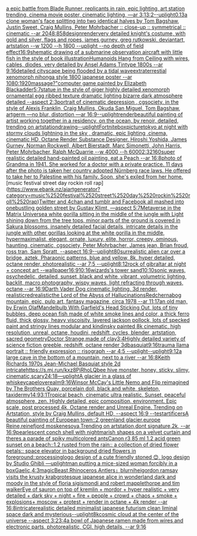 [a epic battle from Blade Runner, replicants in rain, epic lighting, art station trending, cinema movie poster, cinematic lighting, —ar 3:1](https://www.ebank.nz/aiartgenerator?category=a%2520epic%2520battle%2520from%2520Blade%2520Runner%2C%2520replicants%2520in%2520rain%2C%2520epic%2520lighting%2C%2520art%2520station%2520trending%2C%2520cinema%2520movie%2520poster%2C%2520cinematic%2520lighting%2C%2520%E2%80%94ar%25203%3A1)[3:2](https://www.ebank.nz/aiartgenerator?category=3%3A2)[--uplight](https://www.ebank.nz/aiartgenerator?category=--uplight)[0.13](https://www.ebank.nz/aiartgenerator?category=0.13)[a clone woman's face splitting into two identical halves by Tom Bagshaw, Justin Sweet, Craig Mullins, Peter Mohrbacher :: close-up :: symmetrical :: cinematic --ar 2048:858](https://www.ebank.nz/aiartgenerator?category=a%2520clone%2520woman%27s%2520face%2520splitting%2520into%2520two%2520identical%2520halves%2520by%2520Tom%2520Bagshaw%2C%2520Justin%2520Sweet%2C%2520Craig%2520Mullins%2C%2520Peter%2520Mohrbacher%2520%3A%3A%2520close-up%2520%3A%3A%2520symmetrical%2520%3A%3A%2520cinematic%2520--ar%25202048%3A858)[design](https://www.ebank.nz/aiartgenerator?category=design)[render](https://www.ebank.nz/aiartgenerator?category=render)[very detailed knight's costume, with gold and silver, flags and ropes,  james gurney, greg rutkowski, deviantart, artstation --w 1200 --h 1800 --uplight --no depth of field effect](https://www.ebank.nz/aiartgenerator?category=very%2520detailed%2520knight%27s%2520costume%2C%2520with%2520gold%2520and%2520silver%2C%2520flags%2520and%2520ropes%2C%2520%2520james%2520gurney%2C%2520greg%2520rutkowski%2C%2520deviantart%2C%2520artstation%2520--w%25201200%2520--h%25201800%2520--uplight%2520--no%2520depth%2520of%2520field%2520effect)[16:9](https://www.ebank.nz/aiartgenerator?category=16%3A9)[shematic drawing of a submarine observation aircraft with little fish in the style of book illustration](https://www.ebank.nz/aiartgenerator?category=shematic%2520drawing%2520of%2520a%2520submarine%2520observation%2520aircraft%2520with%2520little%2520fish%2520in%2520the%2520style%2520of%2520book%2520illustration)[Humanoids Hang from Ceiling with wires, cables,  diodes, very detailed by Ansel Adams Tintype 1800s --ar 9:16](https://www.ebank.nz/aiartgenerator?category=Humanoids%2520Hang%2520from%2520Ceiling%2520with%2520wires%2C%2520cables%2C%2520%2520diodes%2C%2520very%2520detailed%2520by%2520Ansel%2520Adams%2520Tintype%25201800s%2520--ar%25209%3A16)[detailed cityscape being flooded by a tidal wave](https://www.ebank.nz/aiartgenerator?category=detailed%2520cityscape%2520being%2520flooded%2520by%2520a%2520tidal%2520wave)[extraterrestial xenomorph nihonga style 1800 japanese poster --ar 1080:1920](https://www.ebank.nz/aiartgenerator?category=extraterrestial%2520xenomorph%2520nihonga%2520style%25201800%2520japanese%2520poster%2520--ar%25201080%3A1920)[massage?"](https://www.ebank.nz/aiartgenerator?category=massage%3F%22)[computer game painted by Elizabeth Blackadder](https://www.ebank.nz/aiartgenerator?category=computer%2520game%2520painted%2520by%2520Elizabeth%2520Blackadder)[5:7](https://www.ebank.nz/aiartgenerator?category=5%3A7)[statue in the style of giger highly detailed  xenomorph ornamental egg ribbed texture dramatic lighting bizarre dark atmosphere detailed --aspect 2:3](https://www.ebank.nz/aiartgenerator?category=statue%2520in%2520the%2520style%2520of%2520giger%2520highly%2520detailed%2520%2520xenomorph%2520ornamental%2520egg%2520ribbed%2520texture%2520dramatic%2520lighting%2520bizarre%2520dark%2520atmosphere%2520detailed%2520--aspect%25202%3A3)[portrait of cinematic depression , cgsociety, in the style of Alexis Franklin, Craig Mullins, Okuda San Miguel, Tom Bagshaw, artgerm —no blur, distortion —ar 16:9](https://www.ebank.nz/aiartgenerator?category=portrait%2520of%2520cinematic%2520depression%2520%2C%2520cgsociety%2C%2520in%2520the%2520style%2520of%2520Alexis%2520Franklin%2C%2520Craig%2520Mullins%2C%2520Okuda%2520San%2520Miguel%2C%2520Tom%2520Bagshaw%2C%2520artgerm%2520%E2%80%94no%2520blur%2C%2520distortion%2520%E2%80%94ar%252016%3A9)[--uplight](https://www.ebank.nz/aiartgenerator?category=--uplight)[render](https://www.ebank.nz/aiartgenerator?category=render)[beautiful painting of artist working together in a residency, on the ocean, by renoir, detailed, trending on artstation](https://www.ebank.nz/aiartgenerator?category=beautiful%2520painting%2520of%2520artist%2520working%2520together%2520in%2520a%2520residency%2C%2520on%2520the%2520ocean%2C%2520by%2520renoir%2C%2520detailed%2C%2520trending%2520on%2520artstation)[drawing](https://www.ebank.nz/aiartgenerator?category=drawing)[--uplight](https://www.ebank.nz/aiartgenerator?category=--uplight)[Fortnite](https://www.ebank.nz/aiartgenerator?category=Fortnite)[box](https://www.ebank.nz/aiartgenerator?category=box)[picture](https://www.ebank.nz/aiartgenerator?category=picture)[tokyo at night with stormy clouds lightning in the sky , dramatic, epic lighting ,cinema, cinematic HD, Octane Render Substance Designer. Hiroshi Yoshida, James Gurney, Norman Rockwell, Albert Bierstadt, Marc Simonetti, John Harris, Peter Mohrbacher, Ralph McQuarrie --w 4000 --h 6000](https://www.ebank.nz/aiartgenerator?category=tokyo%2520at%2520night%2520with%2520stormy%2520clouds%2520lightning%2520in%2520the%2520sky%2520%2C%2520dramatic%2C%2520epic%2520lighting%2520%2Ccinema%2C%2520cinematic%2520HD%2C%2520Octane%2520Render%2520Substance%2520Designer.%2520Hiroshi%2520Yoshida%2C%2520James%2520Gurney%2C%2520Norman%2520Rockwell%2C%2520Albert%2520Bierstadt%2C%2520Marc%2520Simonetti%2C%2520John%2520Harris%2C%2520Peter%2520Mohrbacher%2C%2520Ralph%2520McQuarrie%2520--w%25204000%2520--h%25206000)[2:3](https://www.ebank.nz/aiartgenerator?category=2%3A3)[2160](https://www.ebank.nz/aiartgenerator?category=2160)[super realistic detailed hand-painted oil painting, eat a Peach --ar 16:8](https://www.ebank.nz/aiartgenerator?category=super%2520realistic%2520detailed%2520hand-painted%2520oil%2520painting%2C%2520eat%2520a%2520Peach%2520--ar%252016%3A8)[photo of Grandma in 1941. She worked for a doctor with a private practice. 11 days after the photo is taken her country adopted Nürnberg race laws. He offered to take her to Palestine with his family. Soon, she's exiled from her home.](https://www.ebank.nz/aiartgenerator?category=photo%2520of%2520Grandma%2520in%25201941.%2520She%2520worked%2520for%2520a%2520doctor%2520with%2520a%2520private%2520practice.%252011%2520days%2520after%2520the%2520photo%2520is%2520taken%2520her%2520country%2520adopted%2520N%C3%BCrnberg%2520race%2520laws.%2520He%2520offered%2520to%2520take%2520her%2520to%2520Palestine%2520with%2520his%2520family.%2520Soon%2C%2520she%27s%2520exiled%2520from%2520her%2520home.)[music festival street day rockin roll rap](https://www.ebank.nz/aiartgenerator?category=music%2520festival%2520street%2520day%2520rockin%2520roll%2520rap)[Twitter and 4chan and tumblr and Facebook all mashed into one](https://www.ebank.nz/aiartgenerator?category=Twitter%2520and%25204chan%2520and%2520tumblr%2520and%2520Facebook%2520all%2520mashed%2520into%2520one)[bustling golden street by Gustav Klimt, —aspect 5:7](https://www.ebank.nz/aiartgenerator?category=bustling%2520golden%2520street%2520by%2520Gustav%2520Klimt%2C%2520%E2%80%94aspect%25205%3A7)[Metaverse in the Matrix Universe](https://www.ebank.nz/aiartgenerator?category=Metaverse%2520in%2520the%2520Matrix%2520Universe)[a white gorilla sitting in the middle of the jungle with Light shining down from the tree tops, minor parts of the ground is covered in Sakura blossoms, insanely detailed facial details, intricate details in the jungle with other gorillas looking at the white gorilla in the middle, hypermaximalist, elegant, ornate, luxury, elite, horror, creepy, ominous, haunting, cinematic, cgsociety, Peter Mohrbacher, James jean, Brian froud, ross tran, Sam Spratt, --aspect 16:9](https://www.ebank.nz/aiartgenerator?category=a%2520white%2520gorilla%2520sitting%2520in%2520the%2520middle%2520of%2520the%2520jungle%2520with%2520Light%2520shining%2520down%2520from%2520the%2520tree%2520tops%2C%2520minor%2520parts%2520of%2520the%2520ground%2520is%2520covered%2520in%2520Sakura%2520blossoms%2C%2520insanely%2520detailed%2520facial%2520details%2C%2520intricate%2520details%2520in%2520the%2520jungle%2520with%2520other%2520gorillas%2520looking%2520at%2520the%2520white%2520gorilla%2520in%2520the%2520middle%2C%2520hypermaximalist%2C%2520elegant%2C%2520ornate%2C%2520luxury%2C%2520elite%2C%2520horror%2C%2520creepy%2C%2520ominous%2C%2520haunting%2C%2520cinematic%2C%2520cgsociety%2C%2520Peter%2520Mohrbacher%2C%2520James%2520jean%2C%2520Brian%2520froud%2C%2520ross%2520tran%2C%2520Sam%2520Spratt%2C%2520--aspect%252016%3A9)[--uplight](https://www.ebank.nz/aiartgenerator?category=--uplight)[80](https://www.ebank.nz/aiartgenerator?category=80)[surrealistic alien car over a bridge, aztek, Pharaonic patterns, blue and yellow, 8k, hyper detailed, octane render, photorealistic --ar 7:5 --uplight](https://www.ebank.nz/aiartgenerator?category=surrealistic%2520alien%2520car%2520over%2520a%2520bridge%2C%2520aztek%2C%2520Pharaonic%2520patterns%2C%2520blue%2520and%2520yellow%2C%25208k%2C%2520hyper%2520detailed%2C%2520octane%2520render%2C%2520photorealistic%2520--ar%25207%3A5%2520--uplight)[8:12](https://www.ebank.nz/aiartgenerator?category=8%3A12)[rock of gibraltar at night + concept art --wallpaper](https://www.ebank.nz/aiartgenerator?category=rock%2520of%2520gibraltar%2520at%2520night%2520%2B%2520concept%2520art%2520--wallpaper)[16:9](https://www.ebank.nz/aiartgenerator?category=16%3A9)[10:16](https://www.ebank.nz/aiartgenerator?category=10%3A16)[wizards's tower sand](https://www.ebank.nz/aiartgenerator?category=wizards%27s%2520tower%2520sand)[10:10](https://www.ebank.nz/aiartgenerator?category=10%3A10)[sonic waves, psychedelic, detailed, sunset, black and white, vibrant, volumetric lighting, backlit, macro photography, wispy waves, light refracting through waves, octane --ar 16:9](https://www.ebank.nz/aiartgenerator?category=sonic%2520waves%2C%2520psychedelic%2C%2520detailed%2C%2520sunset%2C%2520black%2520and%2520white%2C%2520vibrant%2C%2520volumetric%2520lighting%2C%2520backlit%2C%2520macro%2520photography%2C%2520wispy%2520waves%2C%2520light%2520refracting%2520through%2520waves%2C%2520octane%2520--ar%252016%3A9)[Darth Vader Dog cinematic lighting, 3d render, realistic](https://www.ebank.nz/aiartgenerator?category=Darth%2520Vader%2520Dog%2520cinematic%2520lighting%2C%25203d%2520render%2C%2520realistic)[red](https://www.ebank.nz/aiartgenerator?category=red)[realistic](https://www.ebank.nz/aiartgenerator?category=realistic)[the Lord of the Abyss of Hallucinations](https://www.ebank.nz/aiartgenerator?category=the%2520Lord%2520of%2520the%2520Abyss%2520of%2520Hallucinations)[Red](https://www.ebank.nz/aiartgenerator?category=Red)[chernabog mountain, epic, pulp art, fantasy magazine, circa 1978 --ar 11:17](https://www.ebank.nz/aiartgenerator?category=chernabog%2520mountain%2C%2520epic%2C%2520pulp%2520art%2C%2520fantasy%2520magazine%2C%2520circa%25201978%2520--ar%252011%3A17)[an old man, by Erwin Olaf](https://www.ebank.nz/aiartgenerator?category=an%2520old%2520man%2C%2520by%2520Erwin%2520Olaf)[Mandelbulb With Garfield's Head Sticking Out, lots of tiny bubbles, deep ocean fish made of white smoke lines and color, a thick ferro fluid, thick glossy, heavy viscoisity, layered jackson pollock, lots of specked paint and stringy lines modular and kindinsky painted 8k cinematic, high resolution, unreal, octane, houdini, redshift, cycles, blender, artstation, sacred geometry](https://www.ebank.nz/aiartgenerator?category=Mandelbulb%2520With%2520Garfield%27s%2520Head%2520Sticking%2520Out%2C%2520lots%2520of%2520tiny%2520bubbles%2C%2520deep%2520ocean%2520fish%2520made%2520of%2520white%2520smoke%2520lines%2520and%2520color%2C%2520a%2520thick%2520ferro%2520fluid%2C%2520thick%2520glossy%2C%2520heavy%2520viscoisity%2C%2520layered%2520jackson%2520pollock%2C%2520lots%2520of%2520specked%2520paint%2520and%2520stringy%2520lines%2520modular%2520and%2520kindinsky%2520painted%25208k%2520cinematic%2C%2520high%2520resolution%2C%2520unreal%2C%2520octane%2C%2520houdini%2C%2520redshift%2C%2520cycles%2C%2520blender%2C%2520artstation%2C%2520sacred%2520geometry)[Doctor Strange,made of clay](https://www.ebank.nz/aiartgenerator?category=Doctor%2520Strange%2Cmade%2520of%2520clay)[3:4](https://www.ebank.nz/aiartgenerator?category=3%3A4)[Highly detailed variety of science fiction greeble, redshift, octane render 3d](https://www.ebank.nz/aiartgenerator?category=Highly%2520detailed%2520variety%2520of%2520science%2520fiction%2520greeble%2C%2520redshift%2C%2520octane%2520render%25203d)[basquiat](https://www.ebank.nz/aiartgenerator?category=basquiat)[9:16](https://www.ebank.nz/aiartgenerator?category=9%3A16)[trauma llama portrait :: friendly expression :: risograph --ar 4:5 --uplight](https://www.ebank.nz/aiartgenerator?category=trauma%2520llama%2520portrait%2520%3A%3A%2520friendly%2520expression%2520%3A%3A%2520risograph%2520--ar%25204%3A5%2520--uplight)[--uplight](https://www.ebank.nz/aiartgenerator?category=--uplight)[9:12](https://www.ebank.nz/aiartgenerator?category=9%3A12)[a large cave in the bottom of a mountain, next to a river --ar 16:8](https://www.ebank.nz/aiartgenerator?category=a%2520large%2520cave%2520in%2520the%2520bottom%2520of%2520a%2520mountain%2C%2520next%2520to%2520a%2520river%2520--ar%252016%3A8)[Keith Richards 1970s Jean-Michael Basquiat style 2d intricate](https://www.ebank.nz/aiartgenerator?category=Keith%2520Richards%25201970s%2520Jean-Michael%2520Basquiat%2520style%25202d%2520intricate)[<https://s.mj.run/kxz8PjRhoLQ>](https://www.ebank.nz/aiartgenerator?category=%3Chttps%3A//s.mj.run/kxz8PjRhoLQ%3E)[bee hive monster, honey, sticky, slimy, cinematic,scary](https://www.ebank.nz/aiartgenerator?category=bee%2520hive%2520monster%2C%2520honey%2C%2520sticky%2C%2520slimy%2C%2520cinematic%2Cscary)[24:18](https://www.ebank.nz/aiartgenerator?category=24%3A18)[—uplight](https://www.ebank.nz/aiartgenerator?category=%E2%80%94uplight)[A glacier in a glass of whiskey](https://www.ebank.nz/aiartgenerator?category=A%2520glacier%2520in%2520a%2520glass%2520of%2520whiskey)[cape](https://www.ebank.nz/aiartgenerator?category=cape)[love](https://www.ebank.nz/aiartgenerator?category=love)[realm](https://www.ebank.nz/aiartgenerator?category=realm)[9:16](https://www.ebank.nz/aiartgenerator?category=9%3A16)[Winsor McCay's Little Nemo and Flip reimagined by The Brothers Quay, porcelain doll, black and white, skeleton, taxidermy](https://www.ebank.nz/aiartgenerator?category=Winsor%2520McCay%27s%2520Little%2520Nemo%2520and%2520Flip%2520reimagined%2520by%2520The%2520Brothers%2520Quay%2C%2520porcelain%2520doll%2C%2520black%2520and%2520white%2C%2520skeleton%2C%2520taxidermy)[14:9](https://www.ebank.nz/aiartgenerator?category=14%3A9)[3:1](https://www.ebank.nz/aiartgenerator?category=3%3A1)[Tropical beach, cinematic ultra realistic. Sunset, peaceful atmosphere, zen. Highly detailed, epic composition, environment. Epic scale, post processed 4k, Octane render and Unreal Engine. Trending on Artstation, style by Craig Mullins, default HD, --aspect 16:9 --test](https://www.ebank.nz/aiartgenerator?category=Tropical%2520beach%2C%2520cinematic%2520ultra%2520realistic.%2520Sunset%2C%2520peaceful%2520atmosphere%2C%2520zen.%2520Highly%2520detailed%2C%2520epic%2520composition%2C%2520environment.%2520Epic%2520scale%2C%2520post%2520processed%25204k%2C%2520Octane%2520render%2520and%2520Unreal%2520Engine.%2520Trending%2520on%2520Artstation%2C%2520style%2520by%2520Craig%2520Mullins%2C%2520default%2520HD%2C%2520--aspect%252016%3A9%2520--test)[artificers](https://www.ebank.nz/aiartgenerator?category=artificers)[A beautiful painting of European town::2,greenland glacier,europe Reine,reinefjord moskenesoya,Trending on artstation,dont signature,2k, --ar 16:9](https://www.ebank.nz/aiartgenerator?category=A%2520beautiful%2520painting%2520of%2520European%2520town%3A%3A2%2Cgreenland%2520glacier%2Ceurope%2520Reine%2Creinefjord%2520moskenesoya%2CTrending%2520on%2520artstation%2Cdont%2520signature%2C2k%2C%2520--ar%252016%3A9)[pearlescent conch shell with nightmarish shapes on a velvet curtain and theres a parade of spiky multicolored ants](https://www.ebank.nz/aiartgenerator?category=pearlescent%2520conch%2520shell%2520with%2520nightmarish%2520shapes%2520on%2520a%2520velvet%2520curtain%2520and%2520theres%2520a%2520parade%2520of%2520spiky%2520multicolored%2520ants)[Canon r3 85 ml 1.2 acid green sunset on a beach::1.2 rusted from the rain:: a collection of dried flower petals:: space elevator in background dried flowers in foreground::](https://www.ebank.nz/aiartgenerator?category=Canon%2520r3%252085%2520ml%25201.2%2520acid%2520green%2520sunset%2520on%2520a%2520beach%3A%3A1.2%2520rusted%2520from%2520the%2520rain%3A%3A%2520a%2520collection%2520of%2520dried%2520flower%2520petals%3A%3A%2520space%2520elevator%2520in%2520background%2520dried%2520flowers%2520in%2520foreground%3A%3A)[processing](https://www.ebank.nz/aiartgenerator?category=processing)[logo design of a cute friendly stoned 😊, logo design by Studio Ghibli —uplight](https://www.ebank.nz/aiartgenerator?category=logo%2520design%2520of%2520a%2520cute%2520friendly%2520stoned%2520%F0%9F%98%8A%2C%2520logo%2520design%2520by%2520Studio%2520Ghibli%2520%E2%80%94uplight)[man putting a mice-sized woman forcibly in a box](https://www.ebank.nz/aiartgenerator?category=man%2520putting%2520a%2520mice-sized%2520woman%2520forcibly%2520in%2520a%2520box)[Gaelic,](https://www.ebank.nz/aiartgenerator?category=Gaelic%2C)[4:3](https://www.ebank.nz/aiartgenerator?category=4%3A3)[magic](https://www.ebank.nz/aiartgenerator?category=magic)[Beast,Rhinoceros,Antlers」](https://www.ebank.nz/aiartgenerator?category=Beast%2CRhinoceros%2CAntlers%E3%80%8D)[blur](https://www.ebank.nz/aiartgenerator?category=blur)[nihei](https://www.ebank.nz/aiartgenerator?category=nihei)[gordon ramsay visits the krusty krab](https://www.ebank.nz/aiartgenerator?category=gordon%2520ramsay%2520visits%2520the%2520krusty%2520krab)[grotesque japanese alice in wonderland dark and moody in the style of floria sigismondi and robert mapplethorpe and tim walker](https://www.ebank.nz/aiartgenerator?category=grotesque%2520japanese%2520alice%2520in%2520wonderland%2520dark%2520and%2520moody%2520in%2520the%2520style%2520of%2520floria%2520sigismondi%2520and%2520robert%2520mapplethorpe%2520and%2520tim%2520walker)[Eye of sauron on top of kremlin + mordor +  hyper realistic + very detailed + dark sky + night + fire + people + crowd + chaos + smoke + explosions+ moscow + protest + render in octane + 4k render --ar 16:8](https://www.ebank.nz/aiartgenerator?category=Eye%2520of%2520sauron%2520on%2520top%2520of%2520kremlin%2520%2B%2520mordor%2520%2B%2520%2520hyper%2520realistic%2520%2B%2520very%2520detailed%2520%2B%2520dark%2520sky%2520%2B%2520night%2520%2B%2520fire%2520%2B%2520people%2520%2B%2520crowd%2520%2B%2520chaos%2520%2B%2520smoke%2520%2B%2520explosions%2B%2520moscow%2520%2B%2520protest%2520%2B%2520render%2520in%2520octane%2520%2B%25204k%2520render%2520--ar%252016%3A8)[intricate](https://www.ebank.nz/aiartgenerator?category=intricate)[realistic detailed minimalist japanese futurism clean liminal space dark and mysterious](https://www.ebank.nz/aiartgenerator?category=realistic%2520detailed%2520minimalist%2520japanese%2520futurism%2520clean%2520liminal%2520space%2520dark%2520and%2520mysterious)[--uplight](https://www.ebank.nz/aiartgenerator?category=--uplight)[8k](https://www.ebank.nz/aiartgenerator?category=8k)[cosmic cloud at the center of the universe --aspect 3:2](https://www.ebank.nz/aiartgenerator?category=cosmic%2520cloud%2520at%2520the%2520center%2520of%2520the%2520universe%2520--aspect%25203%3A2)[3:4](https://www.ebank.nz/aiartgenerator?category=3%3A4)[a bowl of Japanese ramen made from wires and electronic parts, photorealistic, CGI, high details, --ar 9:16](https://www.ebank.nz/aiartgenerator?category=a%2520bowl%2520of%2520Japanese%2520ramen%2520made%2520from%2520wires%2520and%2520electronic%2520parts%2C%2520photorealistic%2C%2520CGI%2C%2520high%2520details%2C%2520--ar%25209%3A16)